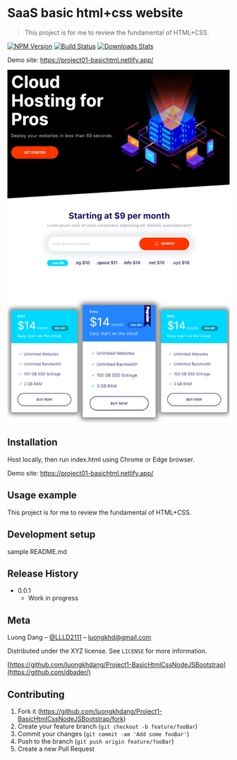 # SaaS basic html+css website

> This project is for me to review the fundamental of HTML+CSS.

[![NPM Version][npm-image]][npm-url]
[![Build Status][travis-image]][travis-url]
[![Downloads Stats][npm-downloads]][npm-url]



Demo site: https://project01-basichtml.netlify.app/

 

![](demo.png)



 

## Installation

Host locally, then run index.html using Chrome or Edge browser.

Demo site: https://project01-basichtml.netlify.app/

## Usage example

This project is for me to review the fundamental of HTML+CSS.

## Development setup

sample README.md

## Release History

- 0.0.1
  - Work in progress

## Meta

Luong Dang – [@LLLD2111](https://twitter.com/dbader_org) – luongkhd@gmail.com

Distributed under the XYZ license. See `LICENSE` for more information.

[https://github.com/luongkhdang/Project1-BasicHtmlCssNodeJSBootstrap](https://github.com/dbader/)

## Contributing

1. Fork it (<https://github.com/luongkhdang/Project1-BasicHtmlCssNodeJSBootstrap/fork>)
2. Create your feature branch (`git checkout -b feature/fooBar`)
3. Commit your changes (`git commit -am 'Add some fooBar'`)
4. Push to the branch (`git push origin feature/fooBar`)
5. Create a new Pull Request

<!-- Markdown link & img dfn's -->

[npm-image]: https://img.shields.io/npm/v/datadog-metrics.svg?style=flat-square
[npm-url]: https://npmjs.org/package/datadog-metrics
[npm-downloads]: https://img.shields.io/npm/dm/datadog-metrics.svg?style=flat-square
[travis-image]: https://img.shields.io/travis/dbader/node-datadog-metrics/master.svg?style=flat-square
[travis-url]: https://travis-ci.org/dbader/node-datadog-metrics
[wiki]: https://github.com/yourname/yourproject/wiki

